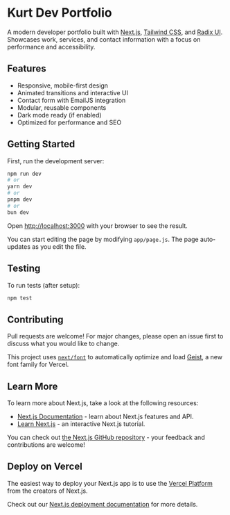 # Kurt Dev Portfolio

A modern developer portfolio built with [Next.js](https://nextjs.org), [Tailwind CSS](https://tailwindcss.com/), and [Radix UI](https://www.radix-ui.com/). Showcases work, services, and contact information with a focus on performance and accessibility.

## Features
- Responsive, mobile-first design
- Animated transitions and interactive UI
- Contact form with EmailJS integration
- Modular, reusable components
- Dark mode ready (if enabled)
- Optimized for performance and SEO

## Getting Started

First, run the development server:

```bash
npm run dev
# or
yarn dev
# or
pnpm dev
# or
bun dev
```

Open [http://localhost:3000](http://localhost:3000) with your browser to see the result.

You can start editing the page by modifying `app/page.js`. The page auto-updates as you edit the file.

## Testing

To run tests (after setup):

```bash
npm test
```

## Contributing

Pull requests are welcome! For major changes, please open an issue first to discuss what you would like to change.

This project uses [`next/font`](https://nextjs.org/docs/app/building-your-application/optimizing/fonts) to automatically optimize and load [Geist](https://vercel.com/font), a new font family for Vercel.

## Learn More

To learn more about Next.js, take a look at the following resources:

- [Next.js Documentation](https://nextjs.org/docs) - learn about Next.js features and API.
- [Learn Next.js](https://nextjs.org/learn) - an interactive Next.js tutorial.

You can check out [the Next.js GitHub repository](https://github.com/vercel/next.js) - your feedback and contributions are welcome!

## Deploy on Vercel

The easiest way to deploy your Next.js app is to use the [Vercel Platform](https://vercel.com/new?utm_medium=default-template&filter=next.js&utm_source=create-next-app&utm_campaign=create-next-app-readme) from the creators of Next.js.

Check out our [Next.js deployment documentation](https://nextjs.org/docs/app/building-your-application/deploying) for more details.

